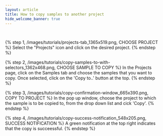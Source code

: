 ```yaml
---
layout: article
title: How to copy samples to another project
hide_welcome_banner: true
---
```

<br />

{% step 1, /images/tutorials/projects-tab_1365x519.png, CHOOSE PROJECT %}
Select the "Projects" icon and click on the desired project. 
{% endstep %}

{% step 2, /images/tutorials/copy-samples-to-with-selectors_1362x468.png, CHOOSE SAMPLE TO COPY %}
In the Projects page, click on the Samples tab and choose the samples that you want to copy. Once selected, click on the 'Copy to..' button at the top.
{% endstep %}

{% step 3, /images/tutorials/copy-confirmation-window_665x390.png, COPY TO PROJECT %}
In the pop up window, choose the project to which the sample is to be copied to, from the drop down list and cick 'Copy'.
{% endstep %}

{% step 4, /images/tutorials/copy-success-notification_548x205.png, SUCCESS NOTIFICATION %}
A green notification at the top right indicates that the copy is succeessful.
{% endstep %}